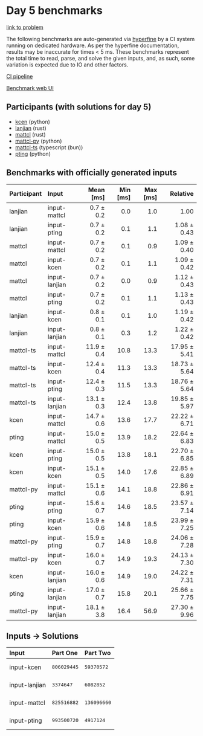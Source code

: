 # Day 5 benchmarks

[link to problem](https://adventofcode.com/2023/day/5)

The following benchmarks are auto-generated via
[hyperfine](https://github.com/sharkdp/hyperfine) by a CI system running on
dedicated hardware. As per the hyperfine documentation, results may be
inaccurate for times < 5 ms. These benchmarks represent the total time to read,
parse, and solve the given inputs, and, as such, some variation is expected due
to IO and other factors.

[CI pipeline](http://ci.papercode.net:8080/teams/main/pipelines/aoc2023)

[Benchmark web UI](https://aoc.ancalagon.black)


## Participants (with solutions for day 5)

- [kcen](https://github.com/kcen/aoc2023) (python)
- [lanjian](https://github.com/lanjian/aoc-2023) (rust)
- [mattcl](https://github.com/mattcl/aoc2023) (rust)
- [mattcl-py](https://github.com/mattcl/aoc2023-py) (python)
- [mattcl-ts](https://github.com/mattcl/aoc2023-js) (typescript (bun))
- [pting](https://github.com/pting/aoc2023) (python)


## Benchmarks with officially generated inputs

| Participant | Input | Mean [ms] | Min [ms] | Max [ms] | Relative |
|:---|:---|---:|---:|---:|---:|
| lanjian | input-mattcl | 0.7 ± 0.2 | 0.0 | 1.0 | 1.00 |
| lanjian | input-pting | 0.7 ± 0.2 | 0.1 | 1.1 | 1.08 ± 0.43 |
| mattcl | input-mattcl | 0.7 ± 0.2 | 0.1 | 0.9 | 1.09 ± 0.40 |
| mattcl | input-kcen | 0.7 ± 0.2 | 0.1 | 1.1 | 1.09 ± 0.42 |
| mattcl | input-lanjian | 0.7 ± 0.2 | 0.0 | 0.9 | 1.12 ± 0.43 |
| mattcl | input-pting | 0.7 ± 0.2 | 0.1 | 1.1 | 1.13 ± 0.43 |
| lanjian | input-kcen | 0.8 ± 0.1 | 0.1 | 1.0 | 1.19 ± 0.42 |
| lanjian | input-lanjian | 0.8 ± 0.1 | 0.3 | 1.2 | 1.22 ± 0.42 |
| mattcl-ts | input-mattcl | 11.9 ± 0.4 | 10.8 | 13.3 | 17.95 ± 5.41 |
| mattcl-ts | input-kcen | 12.4 ± 0.4 | 11.3 | 13.3 | 18.73 ± 5.64 |
| mattcl-ts | input-pting | 12.4 ± 0.3 | 11.5 | 13.3 | 18.76 ± 5.64 |
| mattcl-ts | input-lanjian | 13.1 ± 0.3 | 12.4 | 13.8 | 19.85 ± 5.97 |
| kcen | input-mattcl | 14.7 ± 0.6 | 13.6 | 17.7 | 22.22 ± 6.71 |
| pting | input-mattcl | 15.0 ± 0.5 | 13.9 | 18.2 | 22.64 ± 6.83 |
| kcen | input-pting | 15.0 ± 0.5 | 13.8 | 18.1 | 22.70 ± 6.85 |
| kcen | input-kcen | 15.1 ± 0.5 | 14.0 | 17.6 | 22.85 ± 6.89 |
| mattcl-py | input-mattcl | 15.1 ± 0.6 | 14.1 | 18.8 | 22.86 ± 6.91 |
| pting | input-pting | 15.6 ± 0.7 | 14.6 | 18.5 | 23.57 ± 7.14 |
| pting | input-kcen | 15.9 ± 0.6 | 14.8 | 18.5 | 23.99 ± 7.25 |
| mattcl-py | input-pting | 15.9 ± 0.7 | 14.8 | 18.8 | 24.06 ± 7.28 |
| mattcl-py | input-kcen | 16.0 ± 0.7 | 14.9 | 19.3 | 24.13 ± 7.30 |
| kcen | input-lanjian | 16.0 ± 0.6 | 14.9 | 19.0 | 24.22 ± 7.31 |
| pting | input-lanjian | 17.0 ± 0.7 | 15.8 | 20.1 | 25.66 ± 7.75 |
| mattcl-py | input-lanjian | 18.1 ± 3.8 | 16.4 | 56.9 | 27.30 ± 9.96 |


## Inputs -> Solutions

| Input | Part One | Part Two |
|:---|:---|:---|
|input-kcen|<pre>806029445</pre>|<pre>59370572</pre>|
|input-lanjian|<pre>3374647</pre>|<pre>6082852</pre>|
|input-mattcl|<pre>825516882</pre>|<pre>136096660</pre>|
|input-pting|<pre>993500720</pre>|<pre>4917124</pre>|